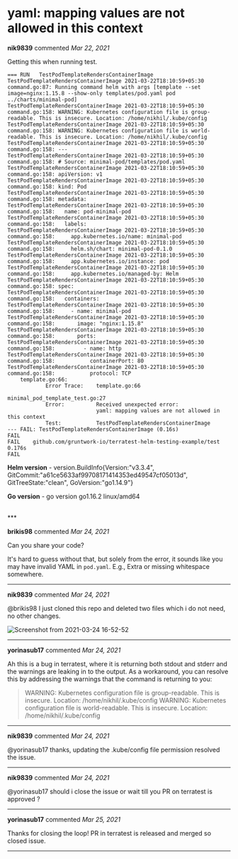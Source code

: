 # yaml: mapping values are not allowed in this context

**nik9839** commented *Mar 22, 2021*

Getting this when running test.
```
=== RUN   TestPodTemplateRendersContainerImage
TestPodTemplateRendersContainerImage 2021-03-22T18:10:59+05:30 command.go:87: Running command helm with args [template --set image=nginx:1.15.8 --show-only templates/pod.yaml pod ../charts/minimal-pod]
TestPodTemplateRendersContainerImage 2021-03-22T18:10:59+05:30 command.go:158: WARNING: Kubernetes configuration file is group-readable. This is insecure. Location: /home/nikhil/.kube/config
TestPodTemplateRendersContainerImage 2021-03-22T18:10:59+05:30 command.go:158: WARNING: Kubernetes configuration file is world-readable. This is insecure. Location: /home/nikhil/.kube/config
TestPodTemplateRendersContainerImage 2021-03-22T18:10:59+05:30 command.go:158: ---
TestPodTemplateRendersContainerImage 2021-03-22T18:10:59+05:30 command.go:158: # Source: minimal-pod/templates/pod.yaml
TestPodTemplateRendersContainerImage 2021-03-22T18:10:59+05:30 command.go:158: apiVersion: v1
TestPodTemplateRendersContainerImage 2021-03-22T18:10:59+05:30 command.go:158: kind: Pod
TestPodTemplateRendersContainerImage 2021-03-22T18:10:59+05:30 command.go:158: metadata:
TestPodTemplateRendersContainerImage 2021-03-22T18:10:59+05:30 command.go:158:   name: pod-minimal-pod
TestPodTemplateRendersContainerImage 2021-03-22T18:10:59+05:30 command.go:158:   labels:
TestPodTemplateRendersContainerImage 2021-03-22T18:10:59+05:30 command.go:158:     app.kubernetes.io/name: minimal-pod
TestPodTemplateRendersContainerImage 2021-03-22T18:10:59+05:30 command.go:158:     helm.sh/chart: minimal-pod-0.1.0
TestPodTemplateRendersContainerImage 2021-03-22T18:10:59+05:30 command.go:158:     app.kubernetes.io/instance: pod
TestPodTemplateRendersContainerImage 2021-03-22T18:10:59+05:30 command.go:158:     app.kubernetes.io/managed-by: Helm
TestPodTemplateRendersContainerImage 2021-03-22T18:10:59+05:30 command.go:158: spec:
TestPodTemplateRendersContainerImage 2021-03-22T18:10:59+05:30 command.go:158:   containers:
TestPodTemplateRendersContainerImage 2021-03-22T18:10:59+05:30 command.go:158:     - name: minimal-pod
TestPodTemplateRendersContainerImage 2021-03-22T18:10:59+05:30 command.go:158:       image: "nginx:1.15.8"
TestPodTemplateRendersContainerImage 2021-03-22T18:10:59+05:30 command.go:158:       ports:
TestPodTemplateRendersContainerImage 2021-03-22T18:10:59+05:30 command.go:158:         - name: http
TestPodTemplateRendersContainerImage 2021-03-22T18:10:59+05:30 command.go:158:           containerPort: 80
TestPodTemplateRendersContainerImage 2021-03-22T18:10:59+05:30 command.go:158:           protocol: TCP
    template.go:66: 
        	Error Trace:	template.go:66
        	            				minimal_pod_template_test.go:27
        	Error:      	Received unexpected error:
        	            	yaml: mapping values are not allowed in this context
        	Test:       	TestPodTemplateRendersContainerImage
--- FAIL: TestPodTemplateRendersContainerImage (0.16s)
FAIL
FAIL	github.com/gruntwork-io/terratest-helm-testing-example/test	0.176s
FAIL
```


**Helm version** - version.BuildInfo{Version:"v3.3.4", GitCommit:"a61ce5633af99708171414353ed49547cf05013d", GitTreeState:"clean", GoVersion:"go1.14.9"}

**Go version** - go version go1.16.2 linux/amd64

<br />
***


**brikis98** commented *Mar 24, 2021*

Can you share your code?

It's hard to guess without that, but solely from the error, it sounds like you may have invalid YAML in `pod.yaml`. E.g., Extra or missing whitespace somewhere. 
***

**nik9839** commented *Mar 24, 2021*

@brikis98 I just cloned this repo and deleted two files which i do not need, no other changes.

![Screenshot from 2021-03-24 16-52-52](https://user-images.githubusercontent.com/17363849/112302954-b51bb200-8cc1-11eb-81af-770358ca3c6a.png)

***

**yorinasub17** commented *Mar 24, 2021*

Ah this is a bug in terratest, where it is returning both stdout and stderr and the warnings are leaking in to the output. As a workaround, you can resolve this by addressing the warnings that the command is returning to you:

> WARNING: Kubernetes configuration file is group-readable. This is insecure. Location: /home/nikhil/.kube/config
> WARNING: Kubernetes configuration file is world-readable. This is insecure. Location: /home/nikhil/.kube/config
***

**nik9839** commented *Mar 24, 2021*

@yorinasub17 thanks, updating the .kube/config file permission resolved the issue.
***

**nik9839** commented *Mar 24, 2021*

@yorinasub17 should i close the issue or wait till you PR on terratest is approved ?
***

**yorinasub17** commented *Mar 25, 2021*

Thanks for closing the loop! PR in terratest is released and merged so closed issue.
***

